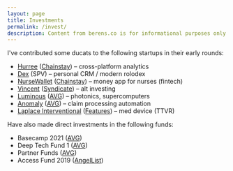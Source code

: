 ```yaml
---
layout: page
title: Investments
permalink: /invest/
description: Content from berens.co is for informational purposes only and should not be relied upon for business or investment advice. 
---
```

I've contributed some ducats to the following startups in their early rounds:
- <a href="https://www.hurree.co/" target="_blank">Hurree</a> (<a href="https://www.chainstaycapital.com/" target="_blank">Chainstay</a>) – cross-platform analytics
- <a href="https://getdex.com/" target="_blank">Dex</a> (SPV) – personal CRM / modern rolodex
- <a href="https://www.nursewallet.co/" target="_blank">NurseWallet</a> (<a href="https://www.chainstaycapital.com/" target="_blank">Chainstay</a>) – money app for nurses (fintech)
- <a href="https://www.withvincent.com/" target="_blank">Vincent</a> (<a href="https://thesyndicate.com/" target="_blank">Syndicate</a>) – alt investing
- <a href="https://www.luminous.com/" target="_blank">Luminous</a> (<a href="https://www.av.vc/" target="_blank">AVG</a>) – photonics, supercomputers
- <a href="https://www.findanomaly.com/" target="_blank">Anomaly</a> (<a href="https://www.av.vc/" target="_blank">AVG</a>) – claim processing automation
- <a href="https://laplaceint.com/" target="_blank">Laplace Interventional</a> (<a href="https://featuresvc.co/" target="_blank">Features</a>) – med device (TTVR)

Have also made direct investments in the following funds:
- Basecamp 2021 (<a href="https://www.av.vc/" target="_blank">AVG</a>)
- Deep Tech Fund 1 (<a href="https://www.av.vc/" target="_blank">AVG</a>)
- Partner Funds (<a href="https://www.av.vc/" target="_blank">AVG</a>)
- Access Fund 2019 (<a href="https://www.angellist.com/" target="_blank">AngelList</a>)